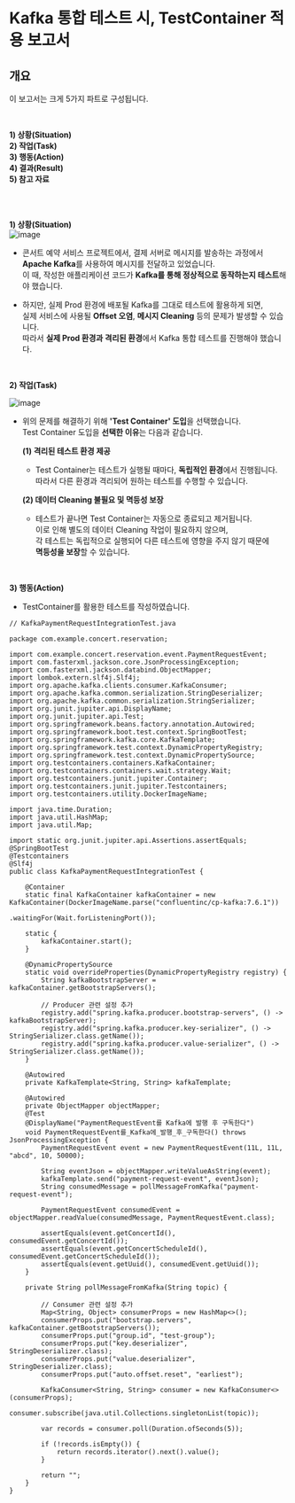# Kafka 통합 테스트 시, TestContainer 적용 보고서 

## 개요

이 보고서는 크게 5가지 파트로 구성됩니다.

<br> 
  
**1) 상황(Situation)** <br>
**2) 작업(Task)** <br>
**3) 행동(Action)** <br> 
**4) 결과(Result)** <br>
**5) 참고 자료** <br>

<br> 
<br> 


**1) 상황(Situation)** <br> 
![image](https://github.com/user-attachments/assets/ec7f68d7-064a-47e6-9917-fbdacf61df03)

- 콘서트 예약 서비스 프로젝트에서, 결제 서버로 메시지를 발송하는 과정에서<br> 
  **Apache Kafka**를 사용하여 메시지를 전달하고 있었습니다. <br> 
  이 때, 작성한 애플리케이션 코드가 **Kafka를 통해 정상적으로 동작하는지 테스트**해야 했습니다. <br>

- 하지만, 실제 Prod 환경에 배포될 Kafka를 그대로 테스트에 활용하게 되면, <br> 
  실제 서비스에 사용될 **Offset 오염**, **메시지 Cleaning**  등의 문제가 발생할 수 있습니다. <br>
  따라서 **실제 Prod 환경과 격리된 환경**에서 Kafka 통합 테스트를 진행해야 했습니다. <br>


<br> 

**2) 작업(Task)** <br>

![image](https://github.com/user-attachments/assets/98077e89-2c1d-42b3-80ec-3ff38924f5d5)

- 위의 문제를 해결하기 위해 **'Test Container' 도입**을 선택했습니다. <br> 
  Test Container 도입을 **선택한 이유**는 다음과 같습니다.

  **(1) 격리된 테스트 환경 제공**
  - Test Container는 테스트가 실행될 때마다, **독립적인 환경**에서 진행됩니다. <br>
    따라서 다른 환경과 격리되어 원하는 테스트를 수행할 수 있습니다. <br>

  **(2) 데이터 Cleaning 불필요 및 멱등성 보장**
  - 테스트가 끝나면 Test Container는 자동으로 종료되고 제거됩니다. <br>
    이로 인해 별도의 데이터 Cleaning 작업이 필요하지 않으며, <br>
    각 테스트는 독립적으로 실행되어 다른 테스트에 영향을 주지 않기 때문에 <br>
    **멱등성을 보장**할 수 있습니다. <br> 


<br> 


**3) 행동(Action)** <br>

- TestContainer를 활용한 테스트를 작성하였습니다.

```
// KafkaPaymentRequestIntegrationTest.java

package com.example.concert.reservation;

import com.example.concert.reservation.event.PaymentRequestEvent;
import com.fasterxml.jackson.core.JsonProcessingException;
import com.fasterxml.jackson.databind.ObjectMapper;
import lombok.extern.slf4j.Slf4j;
import org.apache.kafka.clients.consumer.KafkaConsumer;
import org.apache.kafka.common.serialization.StringDeserializer;
import org.apache.kafka.common.serialization.StringSerializer;
import org.junit.jupiter.api.DisplayName;
import org.junit.jupiter.api.Test;
import org.springframework.beans.factory.annotation.Autowired;
import org.springframework.boot.test.context.SpringBootTest;
import org.springframework.kafka.core.KafkaTemplate;
import org.springframework.test.context.DynamicPropertyRegistry;
import org.springframework.test.context.DynamicPropertySource;
import org.testcontainers.containers.KafkaContainer;
import org.testcontainers.containers.wait.strategy.Wait;
import org.testcontainers.junit.jupiter.Container;
import org.testcontainers.junit.jupiter.Testcontainers;
import org.testcontainers.utility.DockerImageName;

import java.time.Duration;
import java.util.HashMap;
import java.util.Map;

import static org.junit.jupiter.api.Assertions.assertEquals;
@SpringBootTest
@Testcontainers
@Slf4j
public class KafkaPaymentRequestIntegrationTest {

    @Container
    static final KafkaContainer kafkaContainer = new KafkaContainer(DockerImageName.parse("confluentinc/cp-kafka:7.6.1"))
                                                                          .waitingFor(Wait.forListeningPort());

    static {
        kafkaContainer.start();
    }

    @DynamicPropertySource
    static void overrideProperties(DynamicPropertyRegistry registry) {
        String kafkaBootstrapServer = kafkaContainer.getBootstrapServers(); 

        // Producer 관련 설정 추가
        registry.add("spring.kafka.producer.bootstrap-servers", () -> kafkaBootstrapServer);
        registry.add("spring.kafka.producer.key-serializer", () -> StringSerializer.class.getName());
        registry.add("spring.kafka.producer.value-serializer", () -> StringSerializer.class.getName());
    }

    @Autowired
    private KafkaTemplate<String, String> kafkaTemplate;

    @Autowired
    private ObjectMapper objectMapper;
    @Test
    @DisplayName("PaymentRequestEvent를 Kafka에 발행 후 구독한다")
    void PaymentRequestEvent를_Kafka에_발행_후_구독한다() throws JsonProcessingException {
        PaymentRequestEvent event = new PaymentRequestEvent(11L, 11L, "abcd", 10, 50000);

        String eventJson = objectMapper.writeValueAsString(event);
        kafkaTemplate.send("payment-request-event", eventJson);
        String consumedMessage = pollMessageFromKafka("payment-request-event");

        PaymentRequestEvent consumedEvent = objectMapper.readValue(consumedMessage, PaymentRequestEvent.class);

        assertEquals(event.getConcertId(), consumedEvent.getConcertId());
        assertEquals(event.getConcertScheduleId(), consumedEvent.getConcertScheduleId());
        assertEquals(event.getUuid(), consumedEvent.getUuid());
    }

    private String pollMessageFromKafka(String topic) {

        // Consumer 관련 설정 추가 
        Map<String, Object> consumerProps = new HashMap<>();
        consumerProps.put("bootstrap.servers", kafkaContainer.getBootstrapServers());
        consumerProps.put("group.id", "test-group");
        consumerProps.put("key.deserializer", StringDeserializer.class);
        consumerProps.put("value.deserializer", StringDeserializer.class);
        consumerProps.put("auto.offset.reset", "earliest");

        KafkaConsumer<String, String> consumer = new KafkaConsumer<>(consumerProps);
        consumer.subscribe(java.util.Collections.singletonList(topic));

        var records = consumer.poll(Duration.ofSeconds(5));

        if (!records.isEmpty()) {
            return records.iterator().next().value();
        }

        return "";
    }
}





```


